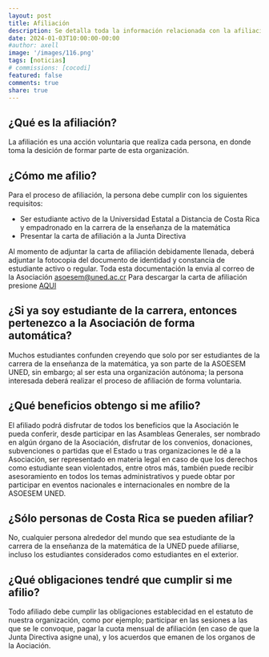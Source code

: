 ```yaml
---
layout: post
title: Afiliación
description: Se detalla toda la información relacionada con la afiliación a la ASOESEM UNED
date: 2024-01-03T10:00:00-00:00
#author: axell
image: '/images/116.png'
tags: [noticias]
# commissions: [cocodi]
featured: false
comments: true
share: true
---
```

## ¿Qué es la afiliación?

La afiliación es una acción voluntaria que realiza cada persona, en donde toma la desición de formar parte de esta organización. 

## ¿Cómo me afilio?

Para el proceso de afiliación, la persona debe cumplir con los siguientes requisitos:
- Ser estudiante activo de la Universidad Estatal a Distancia de Costa Rica y empadronado en la carrera de la enseñanza de la matemática
- Presentar la carta de afiliación a la Junta Directiva

Al momento de adjuntar la carta de afiliación debidamente llenada, deberá adjuntar la fotocopia del documento de identidad y constancia de estudiante activo o regular. 
Toda esta documentación la envia al correo de la Asociación asoesem@uned.ac.cr 
Para descargar la carta de afiliación presione [AQUI][1]

[1]:/documentos/carta-de-afiliacion.pdf

## ¿Si ya soy estudiante de la carrera, entonces pertenezco a la Asociación de forma automática?

Muchos estudiantes confunden creyendo que solo por ser estudiantes de la carrera de la enseñanza de la matemática, ya son parte de la ASOESEM UNED, sin embargo; al ser esta una organización autónoma; la persona interesada deberá realizar el proceso de afiliación de forma voluntaria. 

## ¿Qué beneficios obtengo si me afilio?

El afiliado podrá disfrutar de todos los beneficios que la Asociación le pueda conferir, desde participar en las Asambleas Generales, ser nombrado en algún órgano de la Asociación, disfrutar de los convenios, donaciones, subvenciones o partidas que el Estado u tras organizaciones le dé a la Asociación, ser representado en materia legal en caso de que los derechos como estudiante sean violentados, entre otros más, también puede recibir asesoramiento en todos los temas administrativos y puede obtar por participar en eventos nacionales e internacionales en nombre de la ASOESEM UNED. 

## ¿Sólo personas de Costa Rica se pueden afiliar?

No, cualquier persona alrededor del mundo que sea estudiante de la carrera de la enseñanza de la matemática de la UNED puede afiliarse, incluso los estudiantes considerados como estudiantes en el exterior. 

## ¿Qué obligaciones tendré que cumplir si me afilio?

Todo afiliado debe cumplir las obligaciones establecidad en el estatuto de nuestra organización, como por ejemplo; participar en las sesiones a las que se le convoque, pagar la cuota mensual de afiliación (en caso de que la Junta Directiva asigne una), y los acuerdos que emanen de los organos de la Aociación. 
